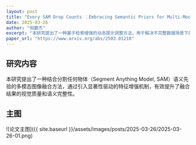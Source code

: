 ```yaml
---
layout: post
title: "Every SAM Drop Counts ：Embracing Semantic Priors for Multi-Modality Image Fusion and Beyond"
date: 2025-03-26
author: "倪赢杰"
excerpt: "本研究提出了一种基于检索增强的动态提示调整方法，用于解决不完整数据场景下的自然语言处理任务，提高了模型在缺失信息情况下的性能。"
paper_url: "https://www.arxiv.org/abs/2503.01210"
---
```

## 研究内容

本研究提出了一种结合分割任何物体（Segment Anything Model, SAM）语义先验的多模态图像融合方法，通过引入显著性驱动的特征增强机制，有效提升了融合结果的视觉质量和语义完整性。


## 主图

![论文主图]({{ site.baseurl }}/assets/images/posts/2025-03-26/2025-03-26-01.png)


